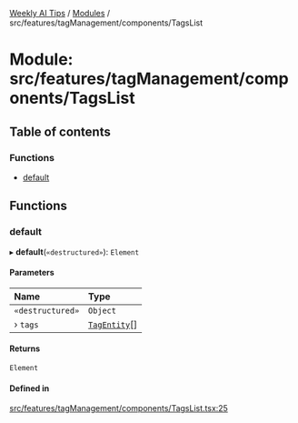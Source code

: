 [Weekly AI Tips](../README.md) / [Modules](../modules.md) / src/features/tagManagement/components/TagsList

# Module: src/features/tagManagement/components/TagsList

## Table of contents

### Functions

- [default](src_features_tagManagement_components_TagsList.md#default)

## Functions

### default

▸ **default**(`«destructured»`): `Element`

#### Parameters

| Name | Type |
| :------ | :------ |
| `«destructured»` | `Object` |
| › `tags` | [`TagEntity`](src_features_tagManagement_types_TagEntity.md#tagentity)[] |

#### Returns

`Element`

#### Defined in

[src/features/tagManagement/components/TagsList.tsx:25](https://github.com/alexsoyes/weekly-ai-tips/blob/82d80f9c03fb9b1eb480331758fae01e00b39731/src/features/tagManagement/components/TagsList.tsx#L25)
